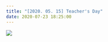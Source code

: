 ```yaml
---
title: "[2020. 05. 15] Teacher's Day"
date: 2020-07-23 18:25:00
---
```


![](http://bspl.korea.ac.kr/Board/Gallery/IMG-6465.JPG#50)

